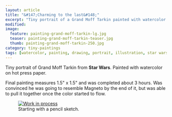 ```yaml
---
layout: article
title: "&#147;Charming to the last&#148;"
excerpt: "Tiny portrait of a Grand Moff Tarkin painted with watercolor on hot press paper."
modified: 
image: 
  feature: painting-grand-moff-tarkin-lg.jpg
  teaser: painting-grand-moff-tarkin-teaser.jpg
  thumb: painting-grand-moff-tarkin-250.jpg
category: tiny-paintings
tags: [watercolor, painting, drawing, portrait, illustration, star wars]
---
```


Tiny portrait of Grand Moff Tarkin from **Star Wars**. Painted with watercolor on hot press paper.

Final painting measures 1.5\" x 1.5\" and was completed about 3 hours. Was convinced he was going to resemble Magneto by the end of it, but was able to pull it together once the color started to flow.

<figure>
  <a href="{{ site.url }}/images/painting-grand-moff-tarkin-process-1-lg.jpg"><img src="{{ site.url }}/images/painting-grand-moff-tarkin-process-1-900.jpg" alt="Work in process"></a>
  <figcaption>Starting with a pencil sketch.</figcaption>
</figure>
